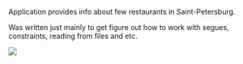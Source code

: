 Application provides info about few restaurants in Saint-Petersburg.

Was written just mainly to get figure out how to work with segues,
constraints, reading from files and etc.

![](https://github.com/YuryBandarchuk16/iOS-Apps/blob/master/FoodSPb/foodSPb.gif)
